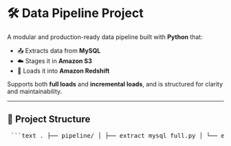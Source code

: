 # 🛠️ Data Pipeline Project

A modular and production-ready data pipeline built with **Python** that:

- 📤 Extracts data from **MySQL**
- ☁️ Stages it in **Amazon S3**
- 🧱 Loads it into **Amazon Redshift**

Supports both **full loads** and **incremental loads**, and is structured for clarity and maintainability.

---

## 📁 Project Structure

<pre lang="no-highlight"> ```text . ├── pipeline/ │ ├── extract_mysql_full.py │ └── extract_incremental.py │ ├── config/ │ ├── pipeline.conf # Git-ignored │ └── pipeline_template.conf # Safe public version │ ├── .gitignore ├── requirements.txt ├── README.md └── .venv/ ``` </pre>


